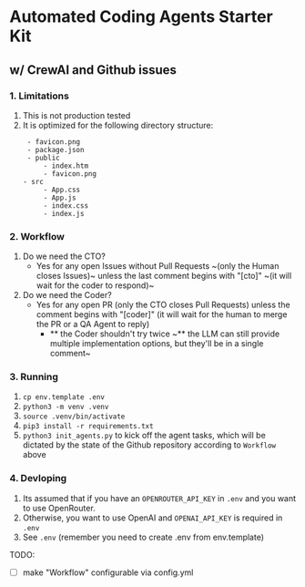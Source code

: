 # Automated Coding Agents Starter Kit
## w/ CrewAI and Github issues

### 1. Limitations
1. This is not production tested
2. It is optimized for the following directory structure:
   ```
    - favicon.png
    - package.json
    - public
        - index.htm
        - favicon.png
   - src
        - App.css
        - App.js
        - index.css
      	- index.js

   ```


### 2. Workflow
1. Do we need the CTO?
   - Yes for any open Issues without Pull Requests ~(only the Human closes Issues)~ unless the last comment begins with "[cto]" ~(it will wait for the coder to respond)~
       <!-- 1. yes if there are no comments
       1. no if the comment says "[architect spec]" -->
2. Do we need the Coder?
   - Yes for any open PR (only the CTO closes Pull Requests) unless the comment begins with "[coder]" (it will wait for the human to merge the PR or a QA Agent to reply)
     - ** the Coder shouldn't try twice ~** the LLM can still provide multiple implementation options, but they'll be in a single comment~


### 3. Running
1. `cp env.template .env`
2. `python3 -m venv .venv`
3. `source .venv/bin/activate`
4. `pip3 install -r requirements.txt`
5. `python3 init_agents.py` to kick off the agent tasks, which will be dictated by the state of the Github repository according to `Workflow` above


### 4. Devloping
1. Its assumed that if you have an `OPENROUTER_API_KEY` in `.env` and you want to use OpenRouter. 
1. Otherwise, you want to use OpenAI and `OPENAI_API_KEY` is required in `.env`
1. See `.env` (remember you need to create .env from env.template)

TODO:
- [ ] make "Workflow" configurable via config.yml